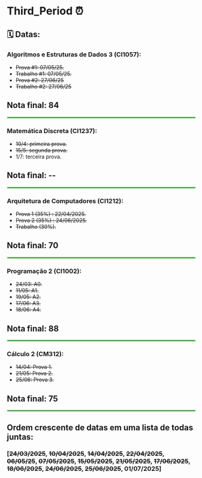 # Third_Period ⏰​

## ​🗓️​ Datas: ​

### Algoritmos e Estruturas de Dados 3 (CI1057):
- ~~Prova #1: 07/05/25.~~
- ~~Trabalho #1: 07/05/25.~~
- ~~Prova #2: 27/06/25~~
- ~~Trabalho #2: 27/06/25~~
<div align="left">
<h2>Nota final: 84</h2>
</div>

<hr style="border: 2px solid #90EE90;">

### Matemática Discreta (CI1237):
- ~~10/4: primeira prova.~~
- ~~15/5: segunda prova.~~
- 1/7: terceira prova.
<div align="left">
<h2>Nota final: --</h2>
</div>

<hr style="border: 2px solid #90EE90;">

### Arquitetura de Computadores (CI1212):
- ~~Prova 1 (35%) : 22/04/2025.~~
- ~~Prova 2 (35%) : 24/06/2025.~~
- ~~Trabalho (30%).~~
<div align="left">
<h2>Nota final: 70</h2>
</div>


<hr style="border: 2px solid #90EE90;">

### Programação 2 (CI1002):
- ~~24/03: A0.~~
- ~~11/05: A1.~~
- ~~19/05: A2.~~
- ~~17/06: A3.~~
- ~~18/06: A4.~~
<div align="left">
<h2>Nota final: 88</h2>
</div>


<hr style="border: 2px solid #90EE90;">

### Cálculo 2 (CM312):
- ~~14/04: Prova 1.~~
- ~~21/05: Prova 2.~~
- ~~25/06: Prova 3.~~

<div align="left">
<h2>Nota final: 75</h2>
</div>


<hr style="border: 2px solid #90EE90;">

## Ordem crescente de datas em uma lista de todas juntas:

### [~~24/03/2025~~, ~~10/04/2025~~, ~~14/04/2025~~, ~~22/04/2025~~, ~~06/05/25~~, ~~07/05/2025~~, ~~15/05/2025~~, ~~21/05/2025~~, ~~17/06/2025~~, ~~18/06/2025~~, ~~24/06/2025~~, ~~25/06/2025~~, 01/07/2025]



